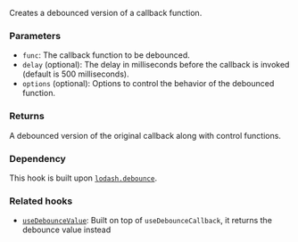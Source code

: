 Creates a debounced version of a callback function.

### Parameters

- `func`: The callback function to be debounced.
- `delay` (optional): The delay in milliseconds before the callback is invoked (default is 500 milliseconds).
- `options` (optional): Options to control the behavior of the debounced function.

### Returns

A debounced version of the original callback along with control functions.

### Dependency

This hook is built upon [`lodash.debounce`](https://www.npmjs.com/package/lodash.debounce).

### Related hooks

- [`useDebounceValue`](/react-hook/use-debounce-value): Built on top of `useDebounceCallback`, it returns the debounce value instead
